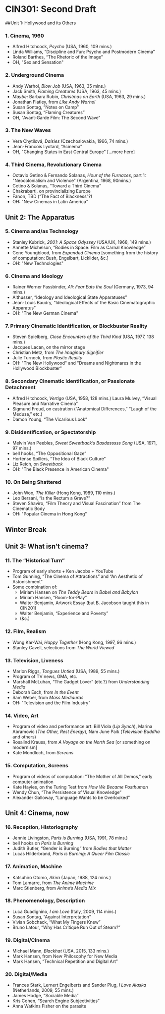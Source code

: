 # CIN301: Second Draft

##Unit 1: Hollywood and its Others

### 1. Cinema, 1960
* Alfred Hitchcock, _Psycho_ (USA, 1960, 109 mins.)
* Linda Williams, “Discipline and Fun: Psycho and Postmodern Cinema”
* Roland Barthes, “The Rhetoric of the Image”
* OH, "Sex and Sensation"

### 2. Underground Cinema
* Andy Warhol, _Blow Job_ (USA, 1963, 35 mins.)
* Jack Smith, _Flaming Creatures_ (USA, 1963, 45 mins.)
* _Maybe:_ Barbara Rubin, _Christmas on Earth_ (USA, 1963, 29 mins.)
* Jonathan Flatley, from _Like Andy Warhol_
* Susan Sontag, “Notes on Camp”
* Susan Sontag, “Flaming Creatures”
* OH, "Avant-Garde Film: The Second Wave"

### 3. The New Waves
* Vera Chytilová, _Daisies_ (Czechoslovakia, 1966, 74 mins.)
* Jean-Francois Lyotard, “Acinema”
* OH, "Changing States in East Central Europe"
[…more here]

### 4. Third Cinema, Revolutionary Cinema
* Octavio Getino & Fernando Solanas, _Hour of the Furnaces_, part 1: "Neocolonialism and Violence" (Argentina, 1968, 90mins.)
* Getino & Solanas, “Toward a Third Cinema”
* Chakrabarti, on provincializing Europe
* Fanon, TBD (“The Fact of Blackness”?)
* OH: "New Cinemas in Latin America"

## Unit 2: The Apparatus

### 5. Cinema and/as Technology
* Stanley Kubrick, _2001: A Space Odyssey_ (USA/UK, 1968, 149 mins.)
* Annette Michelson, “Bodies in Space: Film as Carnal Knowledge”
* Gene Youngblood, from _Expanded Cinema_
[something from the history of computation: Bush, Engelbart, Licklider, &c.]
* OH: "New Technologies"

### 6. Cinema and Ideology
* Rainer Werner Fassbinder, _Ali: Fear Eats the Soul_ (Germany, 1973, 94 mins.)
* Althusser, “Ideology and Ideological State Apparatuses”
* Jean-Louis Baudry, “Ideological Effects of the Basic Cinematographic Apparatus”
* OH: "The New German Cinema"

### 7. Primary Cinematic Identification, or Blockbuster Reality
* Steven Spielberg, _Close Encounters of the Third Kind_ (USA, 1977, 138 mins.)
* Jacques Lacan, on the mirror stage
* Christian Metz, from _The Imaginary Signifier_
* Julie Turnock, from _Plastic Reality_
* OH: "The New Hollywood" and "Dreams and Nightmares in the Hollywood Blockbuster"

### 8. Secondary Cinematic Identification, or Passionate Detachment
* Alfred Hitchcock, _Vertigo_ (USA, 1958, 128 mins.)
Laura Mulvey, “Visual Pleasure and Narrative Cinema”
* Sigmund Freud, on castration (“Anatomical Differences,” “Laugh of the Medusa,” etc.)
* Damon Young, “The Vicarious Look”

### 9. Disidentification, or Spectatorship
* Melvin Van Peebles, _Sweet Sweetback’s Basdasssss Song_ (USA, 1971, 97 mins.)
* bell hooks, “The Oppositional Gaze”
* Hortense Spillers, “The Idea of Black Culture”
* Liz Reich, on _Sweetback_
* OH: "The Black Presence in American Cinema"

### 10. On Being Shattered
* John Woo, _The Killer_ (Hong Kong, 1989, 110 mins.)
* Leo Bersani, “Is the Rectum a Grave?”
* Steven Shaviro, “Film Theory and Visual Fascination” from The Cinematic Body
* OH: "Popular Cinema in Hong Kong"

## Winter Break

## Unit 3: What isn’t cinema?

### 11. The “Historical Turn”
* Program of early shorts + Ken Jacobs + YouTube
* Tom Gunning, “The Cinema of Attractions” and “An Aesthetic of Astonishment”
* Some combination of:
  - Miriam Hansen on _The Teddy Bears_ in _Babel and Babylon_
  - Miriam Hansen, “Room-for-Play”
  - Walter Benjamin, Artwork Essay (but B. Jacobson taught this in CIN201)
  - Walter Benjamin, “Experience and Poverty”
  - (&c.)

### 12. Film, Realism
* Wong Kar-Wai, _Happy Together_ (Hong Kong, 1997, 96 mins.)
* Stanley Cavell, selections from _The World Viewed_

### 13. Television, Liveness
* Marlon Riggs, _Tongues Untied_ (USA, 1989, 55 mins.)
* Program of TV news, GMA, etc.
* Marshall McLuhan, “The Gadget Lover” (etc.?) from _Understanding Media_
* Deborah Esch, from _In the Event_
* Sam Weber, from _Mass Mediauras_
* OH: "Television and the Film Industry"

### 14. Video, Art
* Program of video and performance art: Bill Viola (_Lip Synch_), Marina Abramovic (_The Other, Rest Energy_), Nam June Paik (_Television Buddha_ and others)
* Rosalind Krauss, from _A Voyage on the North Sea_ [or something on modernism]
* Kate Mondloch, from _Screens_

### 15. Computation, Screens
* Program of videos of computation: "The Mother of All Demos," early computer animation
* Kate Hayles, on the Turing Test from _How We Became Posthuman_
* Wendy Chun, “The Persistence of Visual Knowledge”
* Alexander Galloway, “Language Wants to be Overlooked”

## Unit 4: Cinema, now

### 16. Reception, Historiography
* Jennie Livingston, _Paris is Burning_ (USA, 1991, 78 mins.)
* bell hooks on _Paris is Burning_
* Judith Butler, “Gender is Burning” from _Bodies that Matter_
* Lucas Hilderbrand, _Paris is Burning: A Queer Film Classic_

### 17. Animation, Machine
* Katsuhiro Otomo, _Akira_ (Japan, 1988, 124 mins.)
* Tom Lamarre, from _The Anime Machine_
* Marc Stienberg, from _Anime’s Media Mix_

### 18. Phenomenology, Description
* Luca Guadignino, _I am Love_ (Italy, 2009, 114 mins.)
* Susan Sontag, “Against Interpretation"
* Vivian Sobchack, “What My Fingers Knew”
* Bruno Latour, “Why Has Critique Run Out of Steam?”

### 19. Digital/Cinema
* Michael Mann, _Blackhat_ (USA, 2015, 133 mins.)
* Mark Hansen, from New Philosophy for New Media
* Mark Hansen, “Technical Repetition and Digital Art”

### 20. Digital/Media
* Frances Stark, Lernert Engelberts and Sander Plug, _I Love Alaska_ (Netherlands, 2009, 55 mins.)
* James Hodge, “Sociable Media”
* Kris Cohen, “Search Engine Subjectivities”
* Anna Watkins Fisher on the parasite
